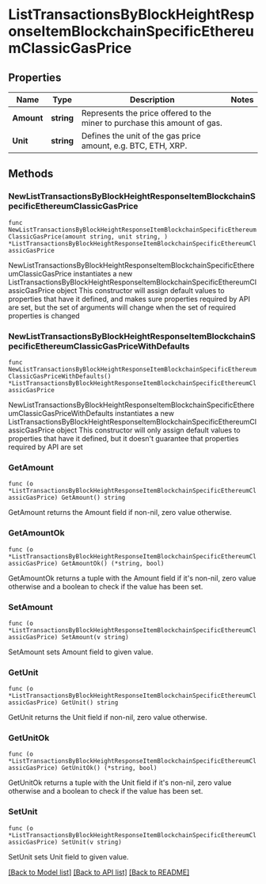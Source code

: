 # ListTransactionsByBlockHeightResponseItemBlockchainSpecificEthereumClassicGasPrice

## Properties

Name | Type | Description | Notes
------------ | ------------- | ------------- | -------------
**Amount** | **string** | Represents the price offered to the miner to purchase this amount of gas. | 
**Unit** | **string** | Defines the unit of the gas price amount, e.g. BTC, ETH, XRP. | 

## Methods

### NewListTransactionsByBlockHeightResponseItemBlockchainSpecificEthereumClassicGasPrice

`func NewListTransactionsByBlockHeightResponseItemBlockchainSpecificEthereumClassicGasPrice(amount string, unit string, ) *ListTransactionsByBlockHeightResponseItemBlockchainSpecificEthereumClassicGasPrice`

NewListTransactionsByBlockHeightResponseItemBlockchainSpecificEthereumClassicGasPrice instantiates a new ListTransactionsByBlockHeightResponseItemBlockchainSpecificEthereumClassicGasPrice object
This constructor will assign default values to properties that have it defined,
and makes sure properties required by API are set, but the set of arguments
will change when the set of required properties is changed

### NewListTransactionsByBlockHeightResponseItemBlockchainSpecificEthereumClassicGasPriceWithDefaults

`func NewListTransactionsByBlockHeightResponseItemBlockchainSpecificEthereumClassicGasPriceWithDefaults() *ListTransactionsByBlockHeightResponseItemBlockchainSpecificEthereumClassicGasPrice`

NewListTransactionsByBlockHeightResponseItemBlockchainSpecificEthereumClassicGasPriceWithDefaults instantiates a new ListTransactionsByBlockHeightResponseItemBlockchainSpecificEthereumClassicGasPrice object
This constructor will only assign default values to properties that have it defined,
but it doesn't guarantee that properties required by API are set

### GetAmount

`func (o *ListTransactionsByBlockHeightResponseItemBlockchainSpecificEthereumClassicGasPrice) GetAmount() string`

GetAmount returns the Amount field if non-nil, zero value otherwise.

### GetAmountOk

`func (o *ListTransactionsByBlockHeightResponseItemBlockchainSpecificEthereumClassicGasPrice) GetAmountOk() (*string, bool)`

GetAmountOk returns a tuple with the Amount field if it's non-nil, zero value otherwise
and a boolean to check if the value has been set.

### SetAmount

`func (o *ListTransactionsByBlockHeightResponseItemBlockchainSpecificEthereumClassicGasPrice) SetAmount(v string)`

SetAmount sets Amount field to given value.


### GetUnit

`func (o *ListTransactionsByBlockHeightResponseItemBlockchainSpecificEthereumClassicGasPrice) GetUnit() string`

GetUnit returns the Unit field if non-nil, zero value otherwise.

### GetUnitOk

`func (o *ListTransactionsByBlockHeightResponseItemBlockchainSpecificEthereumClassicGasPrice) GetUnitOk() (*string, bool)`

GetUnitOk returns a tuple with the Unit field if it's non-nil, zero value otherwise
and a boolean to check if the value has been set.

### SetUnit

`func (o *ListTransactionsByBlockHeightResponseItemBlockchainSpecificEthereumClassicGasPrice) SetUnit(v string)`

SetUnit sets Unit field to given value.



[[Back to Model list]](../README.md#documentation-for-models) [[Back to API list]](../README.md#documentation-for-api-endpoints) [[Back to README]](../README.md)


